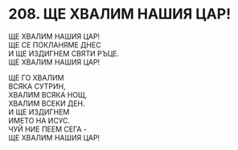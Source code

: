 # 208. ЩЕ ХВАЛИМ НАШИЯ ЦАР!  
  
ЩЕ ХВАЛИМ НАШИЯ ЦАР!  
ЩЕ СЕ ПОКЛАНЯМЕ ДНЕС  
И ЩЕ ИЗДИГНЕМ СВЯТИ РЪЦЕ.  
ЩЕ ХВАЛИМ НАШИЯ ЦАР!  
  
ЩЕ ГО ХВАЛИМ  
ВСЯКА СУТРИН,  
ХВАЛИМ ВСЯКА НОЩ,  
ХВАЛИМ ВСЕКИ ДЕН.  
И ЩЕ ИЗДИГНЕМ  
ИМЕТО НА ИСУС.  
ЧУЙ НИЕ ПЕЕМ СЕГА -  
ЩЕ ХВАЛИМ НАШИЯ ЦАР!  


<DownloadsButton pdf="/pdf/208-shte-hvalim-nashiq-tsar.pdf" />

<DownloadChordsButton pdf="/chords/208-shte-hvalim-nashiq-tsar_akord.pdf"/>
